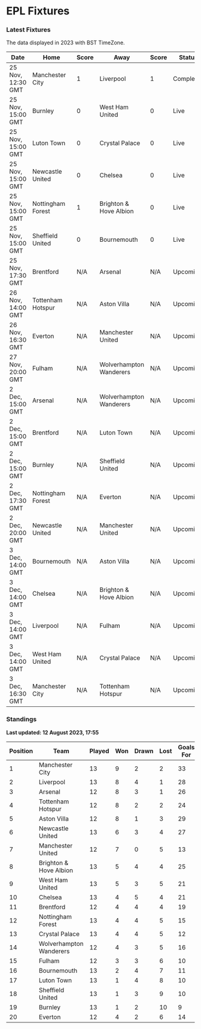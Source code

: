 # EPL Fixtures

### Latest Fixtures

The data displayed in 2023 with BST TimeZone.

<!-- START_TABLE -->
| Date | Home | Score | Away | Score | Status |
|-------------|--------|--------------|--------|--------------|--------|
| 25 Nov, 12:30 GMT | Manchester City | 1 | Liverpool | 1 | Completed |
| 25 Nov, 15:00 GMT | Burnley | 0 | West Ham United | 0 | Live |
| 25 Nov, 15:00 GMT | Luton Town | 0 | Crystal Palace | 0 | Live |
| 25 Nov, 15:00 GMT | Newcastle United | 0 | Chelsea | 0 | Live |
| 25 Nov, 15:00 GMT | Nottingham Forest | 1 | Brighton & Hove Albion | 0 | Live |
| 25 Nov, 15:00 GMT | Sheffield United | 0 | Bournemouth | 0 | Live |
| 25 Nov, 17:30 GMT | Brentford | N/A | Arsenal | N/A | Upcoming |
| 26 Nov, 14:00 GMT | Tottenham Hotspur | N/A | Aston Villa | N/A | Upcoming |
| 26 Nov, 16:30 GMT | Everton | N/A | Manchester United | N/A | Upcoming |
| 27 Nov, 20:00 GMT | Fulham | N/A | Wolverhampton Wanderers | N/A | Upcoming |
| 2 Dec, 15:00 GMT | Arsenal | N/A | Wolverhampton Wanderers | N/A | Upcoming |
| 2 Dec, 15:00 GMT | Brentford | N/A | Luton Town | N/A | Upcoming |
| 2 Dec, 15:00 GMT | Burnley | N/A | Sheffield United | N/A | Upcoming |
| 2 Dec, 17:30 GMT | Nottingham Forest | N/A | Everton | N/A | Upcoming |
| 2 Dec, 20:00 GMT | Newcastle United | N/A | Manchester United | N/A | Upcoming |
| 3 Dec, 14:00 GMT | Bournemouth | N/A | Aston Villa | N/A | Upcoming |
| 3 Dec, 14:00 GMT | Chelsea | N/A | Brighton & Hove Albion | N/A | Upcoming |
| 3 Dec, 14:00 GMT | Liverpool | N/A | Fulham | N/A | Upcoming |
| 3 Dec, 14:00 GMT | West Ham United | N/A | Crystal Palace | N/A | Upcoming |
| 3 Dec, 16:30 GMT | Manchester City | N/A | Tottenham Hotspur | N/A | Upcoming |
<!-- END_TABLE -->

### Standings

**Last updated: 12 August 2023, 17:55**

<!-- START_STANDINGS -->
| Position | Team | Played | Won | Drawn | Lost | Goals For | Goals Against | Goal Difference | Points |
|----------|------|--------|-----|-------|------|-----------|---------------|-----------------|--------|
| 1 | Manchester City | 13 | 9 | 2 | 2 | 33 | 13 | 20 | 29 |
| 2 | Liverpool | 13 | 8 | 4 | 1 | 28 | 11 | 17 | 28 |
| 3 | Arsenal | 12 | 8 | 3 | 1 | 26 | 10 | 16 | 27 |
| 4 | Tottenham Hotspur | 12 | 8 | 2 | 2 | 24 | 15 | 9 | 26 |
| 5 | Aston Villa | 12 | 8 | 1 | 3 | 29 | 17 | 12 | 25 |
| 6 | Newcastle United | 13 | 6 | 3 | 4 | 27 | 13 | 14 | 21 |
| 7 | Manchester United | 12 | 7 | 0 | 5 | 13 | 16 | -3 | 21 |
| 8 | Brighton & Hove Albion | 13 | 5 | 4 | 4 | 25 | 22 | 3 | 19 |
| 9 | West Ham United | 13 | 5 | 3 | 5 | 21 | 22 | -1 | 18 |
| 10 | Chelsea | 13 | 4 | 5 | 4 | 21 | 16 | 5 | 17 |
| 11 | Brentford | 12 | 4 | 4 | 4 | 19 | 17 | 2 | 16 |
| 12 | Nottingham Forest | 13 | 4 | 4 | 5 | 15 | 18 | -3 | 16 |
| 13 | Crystal Palace | 13 | 4 | 4 | 5 | 12 | 16 | -4 | 16 |
| 14 | Wolverhampton Wanderers | 12 | 4 | 3 | 5 | 16 | 20 | -4 | 15 |
| 15 | Fulham | 12 | 3 | 3 | 6 | 10 | 20 | -10 | 12 |
| 16 | Bournemouth | 13 | 2 | 4 | 7 | 11 | 27 | -16 | 10 |
| 17 | Luton Town | 13 | 1 | 4 | 8 | 10 | 22 | -12 | 7 |
| 18 | Sheffield United | 13 | 1 | 3 | 9 | 10 | 31 | -21 | 6 |
| 19 | Burnley | 13 | 1 | 2 | 10 | 9 | 30 | -21 | 5 |
| 20 | Everton | 12 | 4 | 2 | 6 | 14 | 17 | -3 | 4 |
<!-- END_STANDINGS -->

